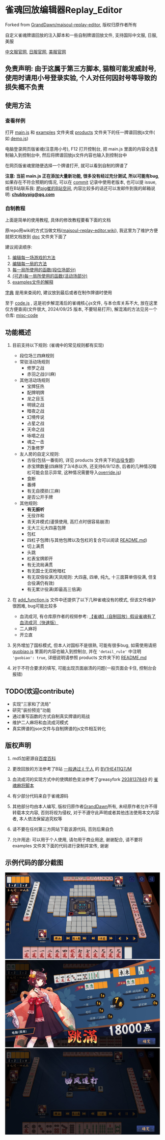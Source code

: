 # 雀魂回放编辑器Replay_Editor

Forked from [GrandDawn/majsoul-replay-editor](https://github.com/GrandDawn/majsoul-replay-editor), 版权归原作者所有

自定义雀魂牌谱回放的注入脚本和一些自制牌谱回放文件, 支持国际中文服, 日服, 美服

[中文服官网](https://www.maj-soul.com), [日服官网](https://mahjongsoul.com), [美服官网](https://mahjongsoul.yo-star.com)

## 免责声明: 由于这属于第三方脚本, 猫粮可能发威封号, 使用时请用小号登录实验, 个人对任何因封号等导致的损失概不负责

## 使用方法

### 查看样例

打开 [main.js](main.js) 和 [examples](examples) 文件夹或 [products](products) 文件夹下的任一牌谱回放js文件(
如 [demo.js](examples/demo.js))

电脑登录网页版雀魂(注意用小号), F12 打开控制台, 把 main.js 里面的内容全选复制输入到控制台中,
然后将牌谱回放js文件内容也输入到控制台中

在网页版雀魂里随便选择一个牌谱打开, 就可以看到自制的牌谱了

**注意: 当前 main.js 正在添加大量新功能, 很多没有经过充分测试, 所以可能有bug**, 如果存在不符合预期的情况,
可以在 [commit](https://github.com/Fat-pig-Cui/majsoul-replay-editor/commits/main/) 记录中使用老版本,
也可以提 issue, 或在B站联系我: [肥pig崔的B站空间](https://space.bilibili.com/372365985),
内容比较多的话还可以发邮件到我的邮箱说明: **chubbypig@qq.com**

### 自制教程

上面是简单的使用教程, 具体的修改教程要看下面的文档

原repo用wiki的方式当做文档([majsoul-replay-editor.wiki](https://github.com/GrandDawn/majsoul-replay-editor/wiki)),
我这里为了维护方便就把文档放到 [doc](doc) 文件夹下面了

建议阅读顺序:

1. [编辑每一场游戏的方法](doc/编辑每一场游戏的方法.md)
2. [编辑每一局的方法](doc/编辑每一局的方法.md)
3. [每一局所使用的函数(段位场部分)](doc/每一局所使用的函数（段位场部分）.md)
4. [(可选)每一局所使用的函数(活动场部分)](doc/每一局所使用的函数（活动场部分）.md)
5. [examples文件的解释](doc/examples文件解释.md)

[字典](doc/字典.md) 是用来查阅的, 建议放到最后或者在制作牌谱时使用

至于 [code.js](code.js) , 这是初步解混淆后的雀魂核心js文件, 与本仓库关系不大, 放在这里仅方便查阅(文件很大, 2024/09/25
版本,
不要轻易打开),
解混淆的方法见另一个仓库: [misc-code](https://github.com/Fat-pig-Cui/misc-code)

## 功能概述

1. 目前支持以下规则: (雀魂中的常见规则都有实现)
    - 段位场三四麻规则
    - 常驻活动场规则
        - 修罗之战
        - 赤羽之战(川麻)
    - 其他活动场规则
        - 宝牌狂热
        - 配牌明牌
        - 龙之目玉
        - 明镜之战
        - 暗夜之战
        - 幻境传说
        - 占星之战
        - 天命之战
        - 咏唱之战
        - 魂之一击
        - 万象修罗
    - 友人房的自定义规则:
        - 古役(包括一番街的, 详见 products 文件夹下的[古役专题](products/古役专题))
        - 赤宝牌数量(四麻除了3/4赤以外, 还支持6/9/12赤, 后者的几种情况暗杠可能会显示异常,
          这种情况需要导入[override.js](override.js))
        - 食断
        - 番缚
        - 有无自摸损(三麻)
        - 是否公开手牌
    - 其他规则:
        - **有无振听**
        - 无役诈和
        - 青天井模式(谨慎使用, 高打点时很容易崩溃)
        - 无大三元大四喜包牌
        - 包杠
        - 四杠子包牌(与其他包牌以及包杠的复合可以阅读 [README.md](products/4P/包牌与包杠的本场划分/README.md))
        - 切上满贯
        - 头跳
        - 杠表宝牌即开
        - 有无流局满贯
        - 有无国士无双枪暗杠
        - 有无双倍役满(天凤规则: 大四喜, 四单, 纯九, 十三面算单倍役满, 但复合役满仍有效)
        - 有无累计役满(即最高三倍满)

2. 在 [add_function.js](add_function.js) 文件中还提供了以下几种雀魂没有的模式, 但该文件维护很困难, bug可能比较多
    - 血流成河,
      有仓库原作者的视频参考: [【雀魂】（自制回放）假设雀魂有了血流成河（快速版）](https://www.bilibili.com/video/BV1dB4y1F78x)
    - 二人麻将
    - 开立直

3. 另外增加了国标模式, 但本人对国标不是很熟, 可能有很多bug, 如需使用请把 [guobiao.js](guobiao.js) 里面的内容也输入到控制台,
   并在 `'detail_rule'` 中注明 `'guobiao': true`, 详细说明请参照 products
   文件夹下的 [README.md](products/国标麻将/README.md)

4. 对于不符合要求的填写, 可能出现页面崩溃的问题(一般页面会卡住, 控制台会报错)

## TODO(欢迎contribute)

- 实现"三家和了流局"
- 研究"装扮预览"功能
- 通过重写函数的方式自制真实牌谱的观战
- 维护二人麻将和血流成河模式
- 真实牌谱的json文件与自制牌谱的js文件相互转化

## 版权声明

1. md5加密源自[百度百科](https://baike.baidu.com/item/MD5)

2. 更改回放的方法参考了B站 [一般通过彳亍人](https://space.bilibili.com/23019265)
   的 [BV1HE411Q7JM](https://www.bilibili.com/video/BV1HE411Q7JM)

3. 血流成河的实现方式中的使牌颜色变淡参考了greasyfork [2938137849](https://greasyfork.org/zh-CN/users/749724-2938137849)
   的 [雀魂麻将脚本](https://greasyfork.org/zh-CN/scripts/423689-%E9%9B%80%E9%AD%82%E9%BA%BB%E5%B0%86%E8%84%9A%E6%9C%AC)

4. 有少部分代码来自于雀魂源码

5. 其他部分均由本人编写, 版权归原作者[GrandDawn](https://github.com/GrandDawn)所有, 未经原作者允许不得转载本文内容,
   否则将视为侵权, 对于不遵守此声明或者其他违法使用本文内容者, 本人依法保留追究权等

6. 请不要在任何第三方网站下载该源代码, 否则后果自负

7. 允许用途: 可以用于个人使用, 请勿用于商业用途, 谢谢配合, 请不要将 examples 文件夹下面的代码进行录制并宣传, 谢谢

## 示例代码的部分截图

![](doc/pic/preview1.JPG)
![](doc/pic/preview2.JPG)
![](doc/pic/preview3.JPG)
